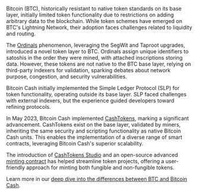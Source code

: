 Bitcoin (BTC), historically resistant to native token standards on its base layer, initially limited token functionality due to restrictions on adding arbitrary data to the blockchain. While token schemes have emerged on BTC's Lightning Network, their adoption faces challenges related to liquidity and routing.

The [Ordinals](https://docs.ordinals.com/introduction.html) phenomenon, leveraging the SegWit and Taproot upgrades, introduced a novel token layer to BTC. Ordinals assign unique identifiers to satoshis in the order they were mined, with attached inscriptions storing data. However, these tokens are not native to the BTC base layer, relying on third-party indexers for validation, sparking debates about network purpose, congestion, and security vulnerabilities.

Bitcoin Cash initially implemented the Simple Ledger Protocol (SLP) for token functionality, operating outside its base layer. SLP faced challenges with external indexers, but the experience guided developers toward refining protocols.

In May 2023, Bitcoin Cash implemented [CashTokens](https://cashtokens.org/), marking a significant advancement. CashTokens exist on the base layer, validated by miners, inheriting the same security and scripting functionality as native Bitcoin Cash units. This enables the implementation of a diverse range of smart contracts, leveraging Bitcoin Cash's superior scalability.

The introduction of [CashTokens Studio](https://cashtokens.studio/) and an open-source advanced [minting contract](https://github.com/cashninjas/minting-contract) has helped streamline token projects, offering a user-friendly approach for minting both fungible and non-fungible tokens.

Learn more in our [deep dive into the differences between BTC and Bitcoin Cash](https://bchfaq.com/what-is-the-difference-between-bitcoin-and-bitcoin-cash-part-5/#tokens).